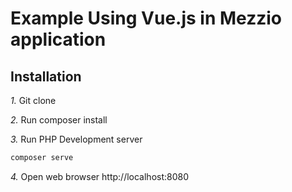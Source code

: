 # Example Using Vue.js in Mezzio application

## Installation

*1.* Git clone

*2.* Run composer install

*3.* Run PHP Development server

```php
composer serve
```

*4.* Open web browser http://localhost:8080